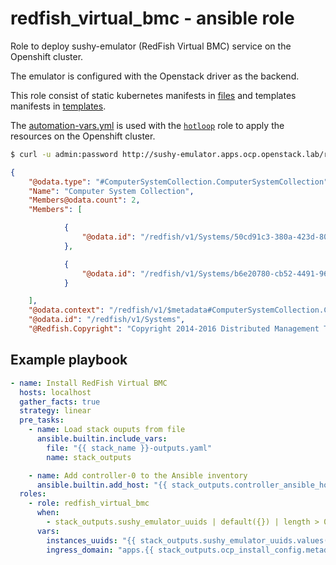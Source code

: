 # redfish_virtual_bmc - ansible role

Role to deploy sushy-emulator (RedFish Virtual BMC) service on the Openshift
cluster.

The emulator is configured with the Openstack driver as the backend.

This role consist of static kubernetes manifests in [files](./files/) and
templates manifests in [templates](./templates/).

The [automation-vars.yml](./files/automation-vars.yml) is used with the
[`hotloop`](../hotloop) role to
apply the resources on the Openshift cluster.


```bash
$ curl -u admin:password http://sushy-emulator.apps.ocp.openstack.lab/redfish/v1/Systems/
```

```json
{
    "@odata.type": "#ComputerSystemCollection.ComputerSystemCollection",
    "Name": "Computer System Collection",
    "Members@odata.count": 2,
    "Members": [

            {
                "@odata.id": "/redfish/v1/Systems/50cd91c3-380a-423d-80c4-8d65002c96ec"
            },

            {
                "@odata.id": "/redfish/v1/Systems/b6e20780-cb52-4491-96ae-2a817944dbd2"
            }

    ],
    "@odata.context": "/redfish/v1/$metadata#ComputerSystemCollection.ComputerSystemCollection",
    "@odata.id": "/redfish/v1/Systems",
    "@Redfish.Copyright": "Copyright 2014-2016 Distributed Management Task Force, Inc. (DMTF). For the full DMTF copyright policy, see http://www.dmtf.org/about/policies/copyright."
```


## Example playbook

```yaml
- name: Install RedFish Virtual BMC
  hosts: localhost
  gather_facts: true
  strategy: linear
  pre_tasks:
    - name: Load stack ouputs from file
      ansible.builtin.include_vars:
        file: "{{ stack_name }}-outputs.yaml"
        name: stack_outputs

    - name: Add controller-0 to the Ansible inventory
      ansible.builtin.add_host: "{{ stack_outputs.controller_ansible_host }}"
  roles:
    - role: redfish_virtual_bmc
      when:
        - stack_outputs.sushy_emulator_uuids | default({}) | length > 0
      vars:
        instances_uuids: "{{ stack_outputs.sushy_emulator_uuids.values() }}"
        ingress_domain: "apps.{{ stack_outputs.ocp_install_config.metadata.name }}.{{ stack_outputs.ocp_install_config.baseDomain }}"
```
